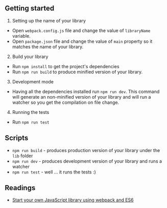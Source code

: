 ## Getting started

1. Setting up the name of your library
  * Open `webpack.config.js` file and change the value of `libraryName` variable.
  * Open `package.json` file and change the value of `main` property so it matches the name of your library.
2. Build your library
  * Run `npm install` to get the project's dependencies
  * Run `npm run build` to produce minified version of your library.
3. Development mode
  * Having all the dependencies installed run `npm run dev`. This command will generate an non-minified version of your library and will run a watcher so you get the compilation on file change.
4. Running the tests
  * Run `npm run test`

## Scripts

* `npm run build` - produces production version of your library under the `lib` folder
* `npm run dev` - produces development version of your library and runs a watcher
* `npm run test` - well ... it runs the tests :)

## Readings

* [Start your own JavaScript library using webpack and ES6](http://krasimirtsonev.com/blog/article/javascript-library-starter-using-webpack-es6)

